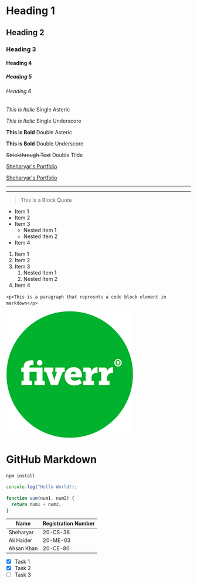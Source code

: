 <!-- Headings -->

# Heading 1

## Heading 2

### Heading 3

#### Heading 4

##### Heading 5

###### Heading 6

<!-- Italic -->

_This is Italic_ Single Asteric

_This is Italic_ Single Underscore

<!-- Bold/Strong -->

**This is Bold** Double Asteric

**This is Bold** Double Underscore

<!-- Strikethrough -->

~~Strickthrough Text~~ Double Tilde

<!-- Links -->

[Sheharyar's Portfolio](https://sheharyarishfaq.github.io/PortfolioWebsite/)

<!-- Link with Title -->

[Sheharyar's Portfolio](https://sheharyarishfaq.github.io/PortfolioWebsite/ "Portfolio Website")

<!-- Horizontal Rule -->

---

---

<!-- Block Quote -->

> This is a Block Quote

<!-- Unordered Lists -->

- Item 1
- Item 2
- Item 3
  - Nested Item 1
  - Nested Item 2
- Item 4

<!-- Ordered Lists -->

1. Item 1
1. Item 2
1. Item 3
   1. Nested Item 1
   1. Nested Item 2
1. Item 4

<!-- Inline Code Blocks  -->

`<p>This is a paragraph that represnts a code block element in markdown</p>`

<!-- Images  -->

![Fiverr Logo](./fiverr.png)

<!-- ![McDonalds Logo](./mcdonalds.svg)

![Pizza Hut Logo](./pizza-hut.svg) -->

# GitHub Markdown

<!-- Code Blocks with specific syntax -->

<!-- Bash specific code blocks -->

```bash
npm install
```

<!-- Javscript specific code blocks  -->

```javascript
console.log("Hello World!);
```

```javascript
function sum(num1, num2) {
  return num1 + num2;
}
```

<!-- Tables -->

| Name       | Registration Number |
| ---------- | ------------------- |
| Sheharyar  | 20-CS-38            |
| Ali Haider | 20-ME-03            |
| Ahsan Khan | 20-CE-80            |

<!-- Task List -->

* [x] Task 1
* [x] Task 2
* [ ] Task 3